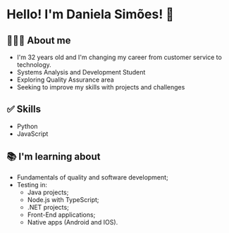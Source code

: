# Hello! I'm Daniela Simões! 👋  

## 👩🏻‍💻 About me
- I'm 32 years old and I'm changing my career from customer service to technology.
- Systems Analysis and Development Student
- Exploring Quality Assurance area
- Seeking to improve my skills with projects and challenges 

## ✅ Skills
- Python
- JavaScript

## 📚 I'm learning about
- Fundamentals of quality and software development;
- Testing in:
    - Java projects;
    - Node.js with TypeScript;
    - .NET projects;
    - Front-End applications;
    - Native apps (Android and IOS).
